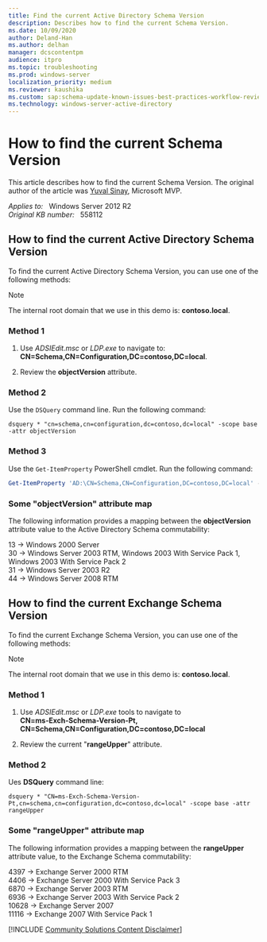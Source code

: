 ```yaml
---
title: Find the current Active Directory Schema Version
description: Describes how to find the current Schema Version.
ms.date: 10/09/2020
author: Deland-Han
ms.author: delhan
manager: dcscontentpm
audience: itpro
ms.topic: troubleshooting
ms.prod: windows-server
localization_priority: medium
ms.reviewer: kaushika
ms.custom: sap:schema-update-known-issues-best-practices-workflow-review, csstroubleshoot
ms.technology: windows-server-active-directory
---
```

# How to find the current Schema Version

This article describes how to find the current Schema Version. The original author of the article was [Yuval Sinay](https://mvp.microsoft.com/en-US/PublicProfile/7674?fullName=Yuval%20Sinay), Microsoft MVP.

_Applies to:_ &nbsp; Windows Server 2012 R2  
_Original KB number:_ &nbsp; 558112

## How to find the current Active Directory Schema Version

To find the current Active Directory Schema Version, you can use one of the following methods:  

> [!Note]
> The internal root domain that we use in this demo is: **contoso.local**.

### Method 1

1. Use *ADSIEdit.msc* or *LDP.exe* to navigate to:  
    **CN=Schema,CN=Configuration,DC=contoso,DC=local**.

2. Review the **objectVersion** attribute.

### Method 2

Use the `DSQuery` command line. Run the following command:

```console
dsquery * "cn=schema,cn=configuration,dc=contoso,dc=local" -scope base -attr objectVersion
```

### Method 3

Use the `Get-ItemProperty` PowerShell cmdlet. Run the following command:

```powershell
Get-ItemProperty 'AD:\CN=Schema,CN=Configuration,DC=contoso,DC=local' -Name objectVersion
```

### Some "objectVersion" attribute map

The following information provides a mapping between the **objectVersion** attribute value to the Active Directory Schema commutability:

13 -> Windows 2000 Server  
30 -> Windows Server 2003 RTM, Windows 2003 With Service Pack 1, Windows 2003 With Service Pack 2  
31 -> Windows Server 2003 R2  
44 -> Windows Server 2008 RTM

## How to find the current Exchange Schema Version

To find the current Exchange Schema Version, you can use one of the following methods:  

>[!Note]
>The internal root domain that we use in this demo is: **contoso.local**.

### Method 1

1. Use *ADSIEdit.msc* or *LDP.exe* tools to navigate to  
   **CN=ms-Exch-Schema-Version-Pt, CN=Schema,CN=Configuration,DC=contoso,DC=local**

2. Review the current "**rangeUpper**" attribute.

### Method 2

Ues **DSQuery** command line:

```console
dsquery * "CN=ms-Exch-Schema-Version-Pt,cn=schema,cn=configuration,dc=contoso,dc=local" -scope base -attr rangeUpper
```

### Some "rangeUpper" attribute map

The following information provides a mapping between the **rangeUpper** attribute value, to the Exchange Schema commutability:

4397 -> Exchange Server 2000 RTM  
4406 -> Exchange Server 2000 With Service Pack 3  
6870 -> Exchange Server 2003 RTM  
6936 -> Exchange Server 2003 With Service Pack 2  
10628 -> Exchange Server 2007  
11116 -> Exchange 2007 With Service Pack 1  

[!INCLUDE [Community Solutions Content Disclaimer](../../includes/community-solutions-content-disclaimer.md)]
